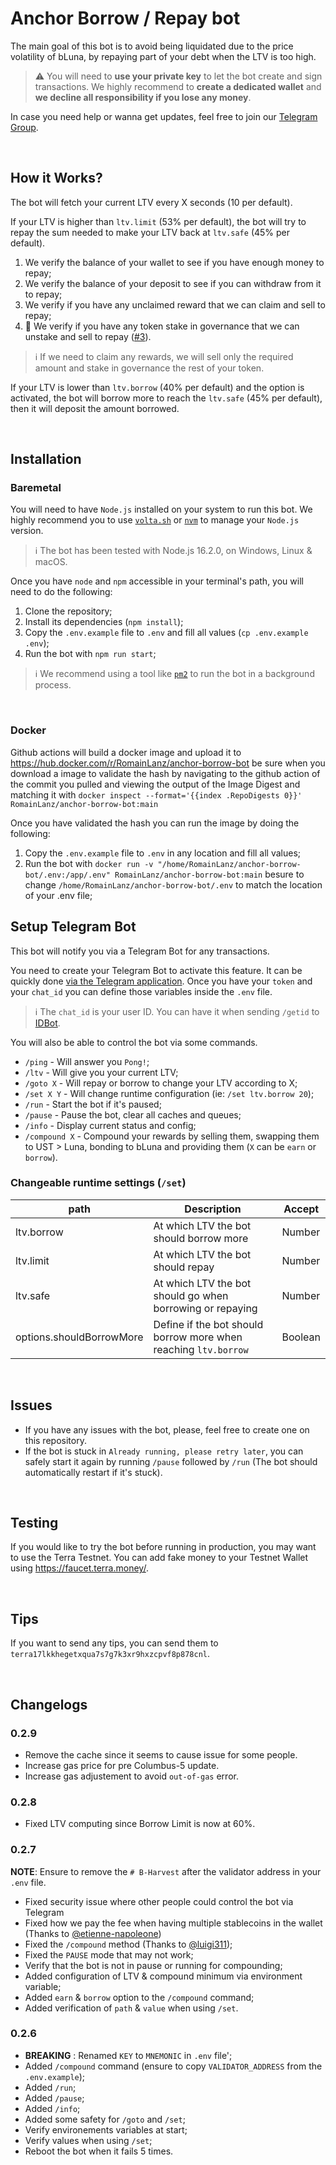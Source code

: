 # Anchor Borrow / Repay bot

The main goal of this bot is to avoid being liquidated due to the price volatility of bLuna, by repaying part of your debt when the LTV is too high.

> :warning: You will need to **use your private key** to let the bot create and sign transactions.
> We highly recommend to **create a dedicated wallet** and **we decline all responsibility if you lose any money**.

In case you need help or wanna get updates, feel free to join our [Telegram Group](https://t.me/joinchat/QSb-eRhnCmw0MDM0).

<br />

## How it Works?

The bot will fetch your current LTV every X seconds (10 per default).

If your LTV is higher than `ltv.limit` (53% per default), the bot will try to repay the sum needed to make your LTV back at `ltv.safe` (45% per default).

1. We verify the balance of your wallet to see if you have enough money to repay;
2. We verify the balance of your deposit to see if you can withdraw from it to repay;
3. We verify if you have any unclaimed reward that we can claim and sell to repay;
4. :construction: We verify if you have any token stake in governance that we can unstake and sell to repay ([#3](https://github.com/RomainLanz/anchor-borrow-bot/issues/)).

> :information_source: If we need to claim any rewards, we will sell only the required amount and stake in governance the rest of your token.

If your LTV is lower than `ltv.borrow` (40% per default) and the option is activated, the bot will borrow more to reach the `ltv.safe` (45% per default), then it will deposit the amount borrowed.

<br />

## Installation

### Baremetal

You will need to have `Node.js` installed on your system to run this bot.
We highly recommend you to use [`volta.sh`](https://volta.sh/) or [`nvm`](https://github.com/nvm-sh/nvm) to manage your `Node.js` version.

> :information_source: The bot has been tested with Node.js 16.2.0, on Windows, Linux & macOS.

Once you have `node` and `npm` accessible in your terminal's path, you will need to do the following:

1. Clone the repository;
2. Install its dependencies (`npm install`);
3. Copy the `.env.example` file to `.env` and fill all values (`cp .env.example .env`);
4. Run the bot with `npm run start`;

> :information_source: We recommend using a tool like [`pm2`](https://github.com/Unitech/pm2) to run the bot in a background process.

<br />

### Docker

Github actions will build a docker image and upload it to https://hub.docker.com/r/RomainLanz/anchor-borrow-bot be sure when you download a image to validate the hash by navigating to the github action of the commit you pulled and viewing the output of the Image Digest and matching it with `docker inspect --format='{{index .RepoDigests 0}}' RomainLanz/anchor-borrow-bot:main`

Once you have validated the hash you can run the image by doing the following:

1. Copy the `.env.example` file to `.env` in any location and fill all values;
2. Run the bot with `docker run -v "/home/RomainLanz/anchor-borrow-bot/.env:/app/.env" RomainLanz/anchor-borrow-bot:main` besure to change `/home/RomainLanz/anchor-borrow-bot/.env` to match the location of your .env file;

## Setup Telegram Bot

This bot will notify you via a Telegram Bot for any transactions.

You need to create your Telegram Bot to activate this feature. It can be quickly done [via the Telegram application](https://core.telegram.org/bots#6-botfather).
Once you have your `token` and your `chat_id` you can define those variables inside the `.env` file.

> :information_source: The `chat_id` is your user ID. You can have it when sending `/getid` to [IDBot](https://t.me/myidbot).

You will also be able to control the bot via some commands.

- `/ping` - Will answer you `Pong!`;
- `/ltv` - Will give you your current LTV;
- `/goto X` - Will repay or borrow to change your LTV according to X;
- `/set X Y` - Will change runtime configuration (ie: `/set ltv.borrow 20`);
- `/run` - Start the bot if it's paused;
- `/pause` - Pause the bot, clear all caches and queues;
- `/info` - Display current status and config;
- `/compound X` - Compound your rewards by selling them, swapping them to UST > Luna, bonding to bLuna and providing them (`X` can be `earn` or `borrow`).

### Changeable runtime settings (`/set`)

| path                     | Description                                                     | Accept  |
| ------------------------ | --------------------------------------------------------------- | ------- |
| ltv.borrow               | At which LTV the bot should borrow more                         | Number  |
| ltv.limit                | At which LTV the bot should repay                               | Number  |
| ltv.safe                 | At which LTV the bot should go when borrowing or repaying       | Number  |
| options.shouldBorrowMore | Define if the bot should borrow more when reaching `ltv.borrow` | Boolean |

<br />

## Issues

- If you have any issues with the bot, please, feel free to create one on this repository.
- If the bot is stuck in `Already running, please retry later`, you can safely start it again by running `/pause` followed by `/run` (The bot should automatically restart if it's stuck).

<br />

## Testing

If you would like to try the bot before running in production, you may want to use the Terra Testnet.
You can add fake money to your Testnet Wallet using https://faucet.terra.money/.

<br />

## Tips

If you want to send any tips, you can send them to `terra17lkkhegetxqua7s7g7k3xr9hxzcpvf8p878cnl`.

<br />

## Changelogs

### 0.2.9

- Remove the cache since it seems to cause issue for some people.
- Increase gas price for pre Columbus-5 update.
- Increase gas adjustement to avoid `out-of-gas` error.

### 0.2.8

- Fixed LTV computing since Borrow Limit is now at 60%.

### 0.2.7

**NOTE**: Ensure to remove the `# B-Harvest` after the validator address in your `.env` file.

- Fixed security issue where other people could control the bot via Telegram
- Fixed how we pay the fee when having multiple stablecoins in the wallet (Thanks to [@etienne-napoleone](https://github.com/etienne-napoleone))
- Fixed the `/compound` method (Thanks to [@luigi311](https://github.com/luigi311));
- Fixed the `PAUSE` mode that may not work;
- Verify that the bot is not in pause or running for compounding;
- Added configuration of LTV & compound minimum via environment variable;
- Added `earn` & `borrow` option to the `/compound` command;
- Added verification of `path` & `value` when using `/set`.

### 0.2.6

- **BREAKING** : Renamed `KEY` to `MNEMONIC` in `.env` file';
- Added `/compound` command (ensure to copy `VALIDATOR_ADDRESS` from the `.env.example`);
- Added `/run`;
- Added `/pause`;
- Added `/info`;
- Added some safety for `/goto` and `/set`;
- Verify environements variables at start;
- Verify values when using `/set`;
- Reboot the bot when it fails 5 times.
